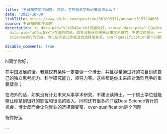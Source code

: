 ```yaml
---
title: '王诗翔赞同了回答: 求问，生物信息学有必要读博士么？'
date: '2023-10-30'
linkTitle: https://www.zhihu.com/question/361895337/answer/3197294666
source: 王诗翔的知乎动态
description: <p data-pid="VCeSDAQa">hi同学你好，</p><p data-pid="-GQw1Ham">在中国发展的话，我建议有条件一定要读一个博士，并且尽量通过好的项目训练自己的独立思考能力、科学研究能力、领导力等。这些都是你未来应对激烈竞争的重要壁垒；</p><p
  data-pid="xC9uiNXK">在海外的话，如果没有计划未来从事学术研究，不建议读博士，一个硕士学位就能够让你拿到很好的职位和很高的收入，同时还有很多向IT或Data
  Science转行的机会。博士反而会让你就业的选择面变窄，over-qualification是个问题</p><p data-pid="19gVsJR6">祝你好运</p>
  ...
disable_comments: true
---
```

<p data-pid="VCeSDAQa">hi同学你好，</p><p data-pid="-GQw1Ham">在中国发展的话，我建议有条件一定要读一个博士，并且尽量通过好的项目训练自己的独立思考能力、科学研究能力、领导力等。这些都是你未来应对激烈竞争的重要壁垒；</p><p data-pid="xC9uiNXK">在海外的话，如果没有计划未来从事学术研究，不建议读博士，一个硕士学位就能够让你拿到很好的职位和很高的收入，同时还有很多向IT或Data Science转行的机会。博士反而会让你就业的选择面变窄，over-qualification是个问题</p><p data-pid="19gVsJR6">祝你好运</p> ...